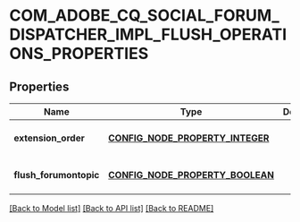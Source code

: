# COM_ADOBE_CQ_SOCIAL_FORUM_DISPATCHER_IMPL_FLUSH_OPERATIONS_PROPERTIES

## Properties
Name | Type | Description | Notes
------------ | ------------- | ------------- | -------------
**extension_order** | [**CONFIG_NODE_PROPERTY_INTEGER**](configNodePropertyInteger.md) |  | [optional] [default to null]
**flush_forumontopic** | [**CONFIG_NODE_PROPERTY_BOOLEAN**](configNodePropertyBoolean.md) |  | [optional] [default to null]

[[Back to Model list]](../README.md#documentation-for-models) [[Back to API list]](../README.md#documentation-for-api-endpoints) [[Back to README]](../README.md)


